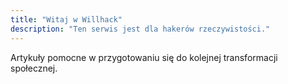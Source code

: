 ```yaml
---
title: "Witaj w Willhack"
description: "Ten serwis jest dla hakerów rzeczywistości."
---
```

Artykuły pomocne w przygotowaniu się do kolejnej transformacji społecznej.